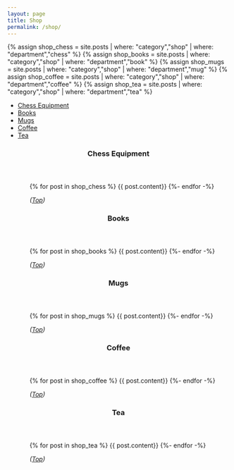 ```yaml
---
layout: page
title: Shop
permalink: /shop/
---
```


{% assign shop_chess = site.posts | where: "category","shop" | where: "department","chess" %}
{% assign shop_books = site.posts | where: "category","shop" | where: "department","book" %}
{% assign shop_mugs = site.posts | where: "category","shop" | where: "department","mug" %}
{% assign shop_coffee = site.posts | where: "category","shop" | where: "department","coffee" %}
{% assign shop_tea = site.posts | where: "category","shop" | where: "department","tea" %}
<style>
section.items {
    clear: both;
}
section.items section {
    margin-left: 10%;
}
</style>
<nav id="top">
    <ul>
        <li><a href="#chess">Chess Equipment</a></li>
        <li><a href="#books">Books</a></li>
        <li><a href="#mugs">Mugs</a></li>
        <li><a href="#coffee">Coffee</a></li>
        <li><a href="#tea">Tea</a></li>
    </ul>
</nav>
<section class="items" id="chess">
    <header>
        <h3>Chess Equipment</h3>
    </header>
    <section>
        {% for post in shop_chess %}
        {{ post.content}}
        {%- endfor -%}
        <p style="font-style: Italic;">(<a href="#top">Top</a>)</p>
    </section>
</section>
<section class="items" id="books">
    <header>
        <h3>Books</h3>
    </header>
    <section>
        {% for post in shop_books %}
        {{ post.content}}
        {%- endfor -%}
        <p style="font-style: Italic;">(<a href="#top">Top</a>)</p>
    </section>
</section>
<section class="items" id="mugs">
    <header>
        <h3>Mugs</h3>
    </header>
    <section>
        {% for post in shop_mugs %}
        {{ post.content}}
        {%- endfor -%}
        <p style="font-style: Italic;">(<a href="#top">Top</a>)</p>
    </section>
</section>
<section class="items" id="coffee">
    <header>
        <h3>Coffee</h3>
    </header>
    <section>
        {% for post in shop_coffee %}
        {{ post.content}}
        {%- endfor -%}
        <p style="font-style: Italic;">(<a href="#top">Top</a>)</p>
    </section>
</section>
<section class="items" id="tea">
    <header>
        <h3>Tea</h3>
    </header>
    <section>
        {% for post in shop_tea %}
        {{ post.content}}
        {%- endfor -%}
        <p style="font-style: Italic;">(<a href="#top">Top</a>)</p>
    </section>
</section>
